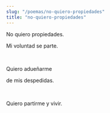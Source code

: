 ```yaml
---
slug: "/poemas/no-quiero-propiedades"
title: "no-quiero-propiedades"
---
```

No quiero propiedades.

Mi voluntad se parte.

&nbsp;

Quiero adueñarme

de mis despedidas.

&nbsp;

Quiero partirme y vivir.